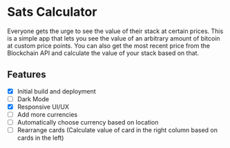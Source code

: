 # Sats Calculator

Everyone gets the urge to see the value of their stack at certain prices. This is a simple app that lets you see the value of an arbitrary amount of bitcoin at custom price points. You can also get the most recent price from the Blockchain API and calculate the value of your stack based on that.

## Features
- [X] Initial build and deployment
- [ ] Dark Mode
- [X] Responsive UI/UX
- [ ] Add more currencies
- [ ] Automatically choose currency based on location
- [ ] Rearrange cards (Calculate value of card in the right column based on cards in the left)

